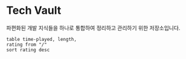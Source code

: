 
# Tech Vault

파편화된 개발 지식들을 하나로 통합하여 정리하고 관리하기 위한 저장소입니다. 

```dataview 
table time-played, length, 
rating from "/" 
sort rating desc 
```